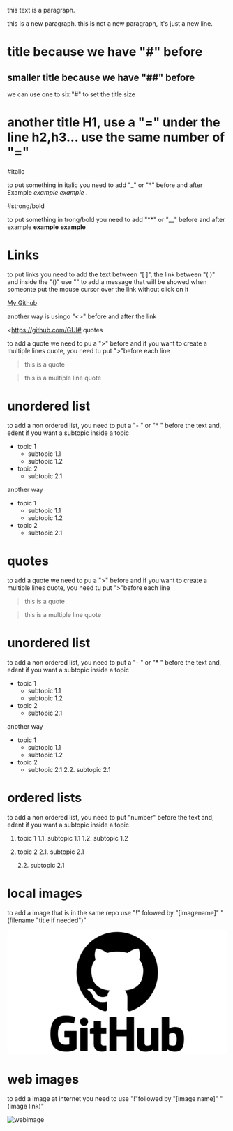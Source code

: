 this text is a paragraph.

this is a new paragraph.
this is not a new paragraph, it's just a new line.

# title because we have "#" before
##  smaller title because we have "##" before 

we can use one to six "#" to set the title size 

another title H1, use a "=" under the line h2,h3... use the same number of "="
= 


#italic

to put something in italic you need to add "_" or "*" before and after
Example _example_ *example* . 

#strong/bold

to put something in trong/bold you  need to add "**" or "__" before and after
example **example** __example__


# Links

to put links you need to add the text between "[ ]", the link between "( )" and inside the "()" use "" to add a message that will be showed when someonte put the mouse cursor over the link without click on it 

[My Github](https://github.com/GUIMS357 "message when you put the cursor over the link")

another way is usingo "<>" before and after the link

<https://github.com/GUI# quotes

to add a quote we need to pu a ">" before and if you want to create a multiple lines quote, you need tu put ">"before each line
> this is a quote 

>this is
>a multiple line quote

# unordered list

to add a non ordered list, you need to put a "- " or "* " before the text and, edent if you want a subtopic inside a topic

- topic 1
  - subtopic 1.1
  - subtopic 1.2
- topic 2
  - subtopic 2.1

another way
* topic 1
  * subtopic 1.1
  * subtopic 1.2
* topic 2
  * subtopic 2.1


# quotes

to add a quote we need to pu a ">" before and if you want to create a multiple lines quote, you need tu put ">"before each line
> this is a quote 

>this is
>a multiple line quote

# unordered list

to add a non ordered list, you need to put a "- " or "* " before the text and, edent if you want a subtopic inside a topic

- topic 1
  - subtopic 1.1
  - subtopic 1.2
- topic 2
  - subtopic 2.1

another way
* topic 1
  * subtopic 1.1
  * subtopic 1.2
* topic 2
  * subtopic 2.1
  2.2. subtopic 2.1



# ordered lists

to add a non ordered list, you need to put "number" before the text and, edent if you want a subtopic inside a topic

1. topic 1
  1.1. subtopic 1.1
  1.2. subtopic 1.2
2. topic 2
    2.1. subtopic 2.1

    2.2. subtopic 2.1

# local images

to add a image that is in the same repo use "!" folowed by "[imagename]" "(filename "title if needed")"

![gitlogo](GitHub_logo.png "github's logo added to test")

# web images

to add a image at internet you need to use "!"followed by "[image name]" "(image link)"

![webimage](https://upload.wikimedia.org/wikipedia/commons/3/37/GNOME_Web_logo--2018.svg)



    
